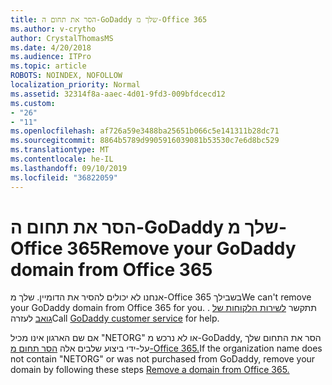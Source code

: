 ```yaml
---
title: הסר את תחום ה-GoDaddy שלך מ-Office 365
ms.author: v-crytho
author: CrystalThomasMS
ms.date: 4/20/2018
ms.audience: ITPro
ms.topic: article
ROBOTS: NOINDEX, NOFOLLOW
localization_priority: Normal
ms.assetid: 32314f8a-aaec-4d01-9fd3-009bfdcecd12
ms.custom:
- "26"
- "11"
ms.openlocfilehash: af726a59e3488ba25651b066c5e141311b28dc71
ms.sourcegitcommit: 8864b5789d9905916039081b53530c7e6d8bc529
ms.translationtype: MT
ms.contentlocale: he-IL
ms.lasthandoff: 09/10/2019
ms.locfileid: "36822059"
---
```

# <a name="remove-your-godaddy-domain-from-office-365"></a><span data-ttu-id="39083-102">הסר את תחום ה-GoDaddy שלך מ-Office 365</span><span class="sxs-lookup"><span data-stu-id="39083-102">Remove your GoDaddy domain from Office 365</span></span>

<span data-ttu-id="39083-103">אנחנו לא יכולים להסיר את הדומיין. שלך מ-Office 365 בשבילך</span><span class="sxs-lookup"><span data-stu-id="39083-103">We can't remove your GoDaddy domain from Office 365 for you.</span></span> <span data-ttu-id="39083-104">. תתקשר [לשירות הלקוחות של גואב](https://aka.ms/contact-godaddy) לעזרה</span><span class="sxs-lookup"><span data-stu-id="39083-104">Call [GoDaddy customer service](https://aka.ms/contact-godaddy) for help.</span></span>
  
<span data-ttu-id="39083-105">אם שם הארגון אינו מכיל "NETORG" או לא נרכש מ-GoDaddy, הסר את התחום שלך על-ידי ביצוע שלבים אלה [הסר תחום מ-Office 365.](https://docs.microsoft.com/office365/admin/get-help-with-domains/remove-a-domain)</span><span class="sxs-lookup"><span data-stu-id="39083-105">If the organization name does not contain "NETORG" or was not purchased from GoDaddy, remove your domain by following these steps [Remove a domain from Office 365.](https://docs.microsoft.com/office365/admin/get-help-with-domains/remove-a-domain)</span></span>
  